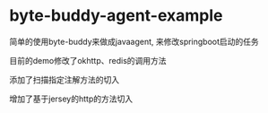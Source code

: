 # byte-buddy-agent-example
简单的使用byte-buddy来做成javaagent, 来修改springboot启动的任务

目前的demo修改了okhttp、redis的调用方法

添加了扫描指定注解方法的切入

增加了基于jersey的http的方法切入
